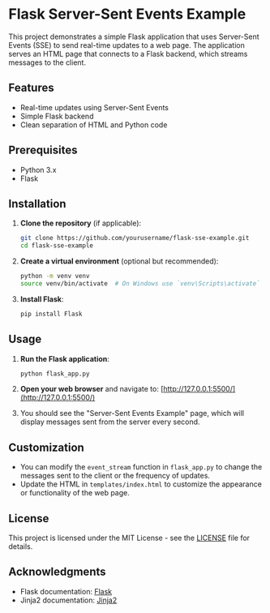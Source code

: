 # Flask Server-Sent Events Example

This project demonstrates a simple Flask application that uses Server-Sent Events (SSE) to send real-time updates to a web page. The application serves an HTML page that connects to a Flask backend, which streams messages to the client.

## Features

- Real-time updates using Server-Sent Events
- Simple Flask backend
- Clean separation of HTML and Python code

## Prerequisites

- Python 3.x
- Flask

## Installation

1. **Clone the repository** (if applicable):
   ```bash
   git clone https://github.com/yourusername/flask-sse-example.git
   cd flask-sse-example
   ```

2. **Create a virtual environment** (optional but recommended):
   ```bash
   python -m venv venv
   source venv/bin/activate  # On Windows use `venv\Scripts\activate`
   ```

3. **Install Flask**:
   ```bash
   pip install Flask
   ```


## Usage

1. **Run the Flask application**:
   ```bash
   python flask_app.py
   ```

2. **Open your web browser** and navigate to:
   [http://127.0.0.1:5500/](http://127.0.0.1:5500/)

3. You should see the "Server-Sent Events Example" page, which will display messages sent from the server every second.

## Customization

- You can modify the `event_stream` function in `flask_app.py` to change the messages sent to the client or the frequency of updates.
- Update the HTML in `templates/index.html` to customize the appearance or functionality of the web page.

## License

This project is licensed under the MIT License - see the [LICENSE](LICENSE) file for details.

## Acknowledgments

- Flask documentation: [Flask](https://flask.palletsprojects.com/)
- Jinja2 documentation: [Jinja2](https://jinja.palletsprojects.com/)


